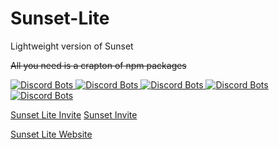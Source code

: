 # Sunset-Lite
Lightweight version of Sunset

~~All you need is a crapton of npm packages~~

<a href="https://discordbots.org/bot/391606660214292482">
  <img src="https://discordbots.org/api/widget/status/391606660214292482.svg" alt="Discord Bots" />
</a>

<a href="https://discordbots.org/bot/391606660214292482">
  <img src="https://discordbots.org/api/widget/servers/391606660214292482.svg" alt="Discord Bots" />
</a>

<a href="https://discordbots.org/bot/391606660214292482">
  <img src="https://discordbots.org/api/widget/upvotes/391606660214292482.svg" alt="Discord Bots" />
</a>

<a href="https://discordbots.org/bot/391606660214292482">
  <img src="https://discordbots.org/api/widget/lib/391606660214292482.svg" alt="Discord Bots" />
</a>

<a href="https://discordbots.org/bot/391606660214292482">
  <img src="https://discordbots.org/api/widget/owner/391606660214292482.svg" alt="Discord Bots" />
</a>

[Sunset Lite Invite](http://hacker-hub.com/sunset-lite/invite)
[Sunset Invite](http://hacker-hub.com/sunset/invite)

[Sunset Lite Website](http://hacker-hub.com/sunset-lite)
